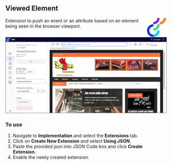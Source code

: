 ## Viewed Element

<img src="../img/opti_logo.png" align="right" alt="Optimizely" width="60" height="60" />

Extension to push an event or an attribute based on an element being seen in the browser viewport.

<p align="left">
  <img src="../img/viewed_element.png" alt="Visitor type segmentation" width="750" border="1" style="border: 1px solid grey;" />
</p>

### To use

1. Navigate to **Implementation** and select the **Extensions** tab.
2. Click on **Create New Extension** and select **Using JSON**.
3. Paste the provided json into JSON Code box and click **Create Extension**.
4. Enable the newly created extension.